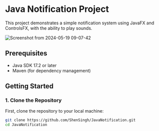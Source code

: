 # Java Notification Project

This project demonstrates a simple notification system using JavaFX and ControlsFX, with the ability to play sounds.

![Screenshot from 2024-05-19 09-07-42](https://github.com/ShenSingh/JavaNotification/assets/143357867/37ad6fb8-cfe7-4895-855f-719b8533777e)

## Prerequisites

- Java SDK 17.2 or later
- Maven (for dependency management)

## Getting Started

### 1. Clone the Repository

First, clone the repository to your local machine:

```sh
git clone https://github.com/ShenSingh/JavaNotification.git
cd JavaNotification
